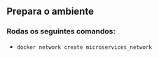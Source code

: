 

## Prepara o ambiente

### Rodas os seguintes comandos:

-  ```docker network create microservices_network```
